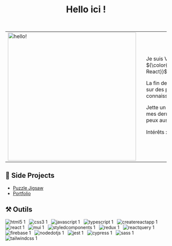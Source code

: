 <h1 align="center">Hello ici ! </h1>

<br>
<table style="border:none">
<tr>
  <td style="vertical-align: top">
    <img width="400" alt="hello!" src="https://github.com/VeraPandi/VeraPandi/assets/84042427/78a8c41c-bf36-4877-b172-0dead2be342c">  
  </td>  
  <td>
  </td>  
  <td>
    
Je suis Vera Pandi. Développeuse ${\color{#fb630a}\textsf{JavaScript}\color{#0093db}\textsf{ React}}$. 

La fin de mes études est arrivée. Actuellement, je travaille sur des projets personnels pour approfondir mes connaissances de Padawan du code.  

Jette un œil sur mon [portfolio](https://verapandi.github.io/portfolio/) pour avoir plus de détails sur mes derniers projets de formation et mes side-projects. Tu peux aussi me suivre sur [LinkedIn](https://www.linkedin.com/in/vl-dev-js-react/). 😉

Intérêts : 🎮 🎨 🪐🧑‍🦽 🌐 🕺 🎵 💭 📗 🖋

  </td>
</tr>
</table>


## 💼 Side Projects
- [Puzzle Jigsaw](https://vp-jigsaw-puzzle.netlify.app/)
- [Portfolio](https://verapandi.github.io/portfolio/)


## ⚒ Outils
<p align="left">
  
![html5 1](https://github.com/VeraPandi/VeraPandi/assets/84042427/56dbbc2c-6bf0-4636-8732-001c19001940) &nbsp; ![css3 1](https://github.com/VeraPandi/VeraPandi/assets/84042427/7fb07b01-45e8-477e-8bbf-2b41782fa859) &nbsp; ![javascript 1](https://github.com/VeraPandi/VeraPandi/assets/84042427/a552e572-804f-42d6-9f56-264e5e9047af) &nbsp; ![typescript 1](https://github.com/VeraPandi/VeraPandi/assets/84042427/5f81c5a7-99e8-442a-a1de-47ca87334f40) &nbsp; ![createreactapp 1](https://github.com/VeraPandi/VeraPandi/assets/84042427/67c80647-f590-46d0-92ee-a76939ab9ce8) &nbsp; ![react 1](https://github.com/VeraPandi/VeraPandi/assets/84042427/fffd1703-cefe-438b-b7f5-9dbb4254c01b) &nbsp; ![mui 1](https://github.com/VeraPandi/VeraPandi/assets/84042427/938b7625-a390-49e3-8f91-93040c380a1a) &nbsp; ![styledcomponents 1](https://github.com/VeraPandi/VeraPandi/assets/84042427/15bc3724-5783-4082-8f9b-96769b8d07b4) &nbsp; ![redux 1](https://github.com/VeraPandi/VeraPandi/assets/84042427/74e0d23c-c04e-45e4-b769-3cccf6fb68a3) &nbsp; ![reactquery 1](https://github.com/VeraPandi/VeraPandi/assets/84042427/71716fcc-9fb1-4d12-a7a6-96d2b134cdc3) &nbsp; ![firebase 1](https://github.com/VeraPandi/VeraPandi/assets/84042427/5db29422-3f9b-44ee-8694-a42978088580) &nbsp; ![nodedotjs 1](https://github.com/VeraPandi/VeraPandi/assets/84042427/dda5c379-bebf-4ba5-98ea-0ee0c676d06d) &nbsp; ![jest 1](https://github.com/VeraPandi/VeraPandi/assets/84042427/aa3e921e-40fe-4ef1-986a-fbfc5ca3bc76) &nbsp; ![cypress 1](https://github.com/VeraPandi/VeraPandi/assets/84042427/c562fc9f-bcbf-4032-afd4-a79e666c131a) &nbsp; ![sass 1](https://github.com/VeraPandi/VeraPandi/assets/84042427/ae219f05-c618-49ce-bb90-37d393483119) &nbsp; ![tailwindcss 1](https://github.com/VeraPandi/VeraPandi/assets/84042427/0823b6e5-7969-4f4e-a9ed-ec8b1220c169)
</p>
